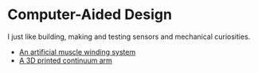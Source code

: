 # Computer-Aided Design

I just like building, making and testing sensors and mechanical curiosities. 

* [An artificial muscle winding system](artificial_muscle_winder.md)
* [A 3D printed continuum arm](printed_continuum_arm.md)
